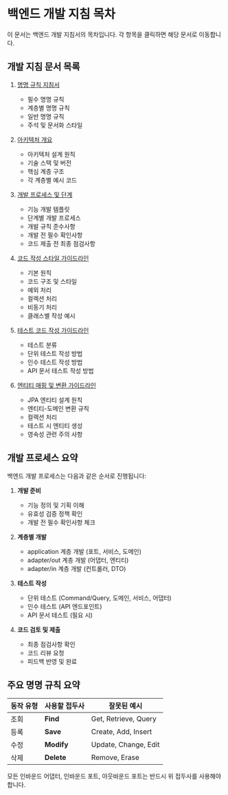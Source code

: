 # 백엔드 개발 지침 목차

이 문서는 백엔드 개발 지침서의 목차입니다. 각 항목을 클릭하면 해당 문서로 이동합니다.

## 개발 지침 문서 목록

1. [명명 규칙 지침서](naming-conventions.md)
   - 필수 명명 규칙
   - 계층별 명명 규칙
   - 일반 명명 규칙
   - 주석 및 문서화 스타일

2. [아키텍처 개요](architecture-overview.md)
   - 아키텍처 설계 원칙
   - 기술 스택 및 버전
   - 핵심 계층 구조
   - 각 계층별 예시 코드

3. [개발 프로세스 및 단계](development-process.md)
   - 기능 개발 템플릿
   - 단계별 개발 프로세스
   - 개발 규칙 준수사항
   - 개발 전 필수 확인사항
   - 코드 제출 전 최종 점검사항

4. [코드 작성 스타일 가이드라인](coding-standards.md)
   - 기본 원칙
   - 코드 구조 및 스타일
   - 예외 처리
   - 컬렉션 처리
   - 비동기 처리
   - 클래스별 작성 예시

5. [테스트 코드 작성 가이드라인](testing-guidelines.md)
   - 테스트 분류
   - 단위 테스트 작성 방법
   - 인수 테스트 작성 방법
   - API 문서 테스트 작성 방법

6. [엔티티 매핑 및 변환 가이드라인](entity-mapping.md)
   - JPA 엔티티 설계 원칙
   - 엔티티-도메인 변환 규칙
   - 컬렉션 처리
   - 테스트 시 엔티티 생성
   - 영속성 관련 주의 사항

## 개발 프로세스 요약

백엔드 개발 프로세스는 다음과 같은 순서로 진행됩니다:

1. **개발 준비**
   - 기능 정의 및 기획 이해
   - 유효성 검증 정책 확인
   - 개발 전 필수 확인사항 체크

2. **계층별 개발**
   - application 계층 개발 (포트, 서비스, 도메인)
   - adapter/out 계층 개발 (어댑터, 엔티티)
   - adapter/in 계층 개발 (컨트롤러, DTO)

3. **테스트 작성**
   - 단위 테스트 (Command/Query, 도메인, 서비스, 어댑터)
   - 인수 테스트 (API 엔드포인트)
   - API 문서 테스트 (필요 시)

4. **코드 검토 및 제출**
   - 최종 점검사항 확인
   - 코드 리뷰 요청
   - 피드백 반영 및 완료

## 주요 명명 규칙 요약

| 동작 유형 | 사용할 접두사 | 잘못된 예시 |
|---------|------------|------------|
| 조회 | **Find** | Get, Retrieve, Query |
| 등록 | **Save** | Create, Add, Insert |
| 수정 | **Modify** | Update, Change, Edit |
| 삭제 | **Delete** | Remove, Erase |

모든 인바운드 어댑터, 인바운드 포트, 아웃바운드 포트는 반드시 위 접두사를 사용해야 합니다.
